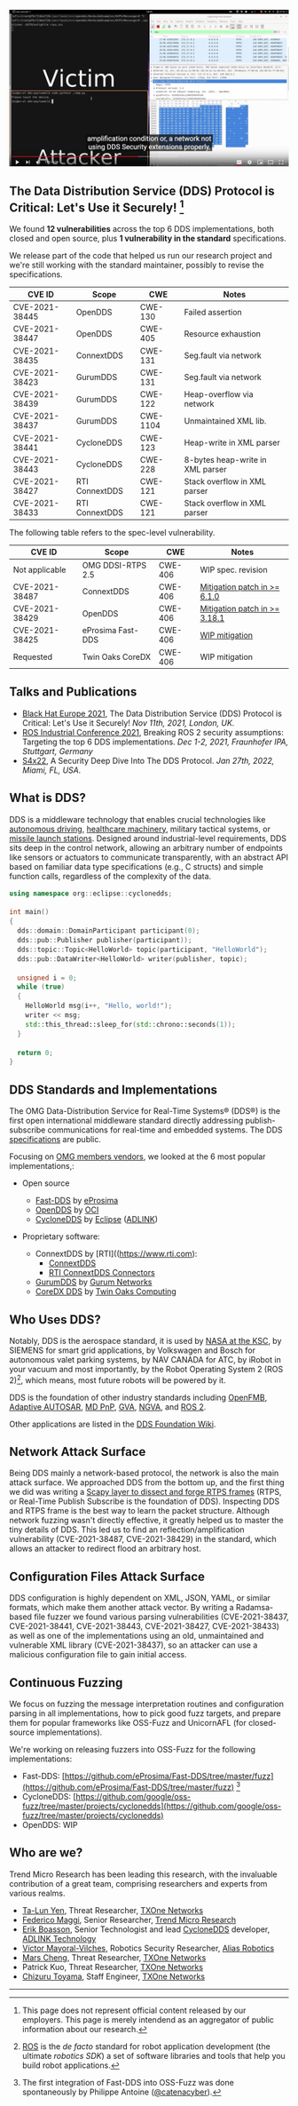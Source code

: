 
[![The Data Distribution Service (DDS) Protocol is Critical: Let's Use it Securely!](i.png)](https://www.youtube.com/watch?v=GFiWgJ03_TI)

## The Data Distribution Service (DDS) Protocol is Critical: Let's Use it Securely! [^1]

[^1]: This page does not represent official content released by our employers. This page is merely intendend as an aggregator of public information about our research.

We found **12 vulnerabilities** across the top 6 DDS implementations, both closed and open source, plus **1 vulnerability in the standard** specifications.

We release part of the code that helped us run our research project and we're still working with the standard maintainer, possibly to revise the specifications.

| CVE ID            | Scope              | CWE      | Notes                     |
|----------------|--------------------|----------|---------------------------|
| CVE-2021-38445 | OpenDDS        | CWE-130  | Failed assertion              |
| CVE-2021-38447 | OpenDDS        | CWE-405  | Resource exhaustion           |
| CVE-2021-38435 | ConnextDDS     | CWE-131  | Seg.fault via network         |
| CVE-2021-38423 | GurumDDS           | CWE-131  | Seg.fault via network     |
| CVE-2021-38439 | GurumDDS           | CWE-122  | Heap-overflow via network |
| CVE-2021-38437 | GurumDDS           | CWE-1104 | Unmaintained XML lib.     |
| CVE-2021-38441 | CycloneDDS         | CWE-123  | Heap-write in XML parser  |
| CVE-2021-38443 | CycloneDDS         | CWE-228  | 8-bytes heap-write in XML parser        |
| CVE-2021-38427 | RTI ConnextDDS     | CWE-121  | Stack overflow in XML parser |
| CVE-2021-38433 | RTI ConnextDDS     | CWE-121  | Stack overflow in XML parser |

The following table refers to the spec-level vulnerability.

| CVE ID            | Scope              | CWE      | Notes                     |
|----------------|--------------------|----------|---------------------------|
| Not applicable | OMG DDSI-RTPS 2.5  | CWE-406  | WIP spec. revision |
| CVE-2021-38487 | ConnextDDS     | CWE-406  | [Mitigation patch in >= 6.1.0](https://community.rti.com/kb/ics-cert-security-notice-ics-vu-575352-vu770071) |
| CVE-2021-38429 | OpenDDS        | CWE-406  | [Mitigation patch in >= 3.18.1](https://github.com/objectcomputing/OpenDDS/releases/tag/DDS-3.18.1) |
| CVE-2021-38425      | eProsima Fast-DDS  | CWE-406  | [WIP mitigation](https://github.com/eProsima/Fast-DDS/issues/2267)     |
| Requested      | Twin Oaks CoreDX   | CWE-406  | WIP mitigation            |

## Talks and Publications

- [Black Hat Europe 2021](https://www.blackhat.com/eu-21/briefings/schedule/index.html#the-data-distribution-service-dds-protocol-is-critical-lets-use-it-securely-24934), The Data Distribution Service (DDS) Protocol is Critical: Let's Use it Securely! *Nov 11th, 2021, London, UK.*
- [ROS Industrial Conference 2021](https://rosindustrial.org/events/2021/12/1/ros-industrial-conference-2021), Breaking ROS 2 security assumptions: Targeting the top 6 DDS implementations. *Dec 1-2, 2021, Fraunhofer IPA, Stuttgart, Germany*
- [S4x22](https://s4xevents.com/speakers/), A Security Deep Dive Into The DDS Protocol. *Jan 27th, 2022, Miami, FL, USA.*

## What is DDS?

DDS is a middleware technology that enables crucial technologies like [autonomous driving](https://www.rti.com/blog/2016/02/24/dds-proof-points-for-autonomous-cars/), [healthcare machinery](https://www.rti.com/ge2015dec), military tactical systems, or [missile launch stations](https://www.aerospacetestinginternational.com/news/products-services/orion-prepares-for-space-with-advanced-data-acquisition-system.html). Designed around industrial-level requirements, DDS sits deep in the control network, allowing an arbitrary number of endpoints like sensors or actuators to communicate transparently, with an abstract API based on familiar data type specifications (e.g., C structs) and simple function calls, regardless of the complexity of the data.

```C++
using namespace org::eclipse::cyclonedds;

int main()
{
  dds::domain::DomainParticipant participant(0);
  dds::pub::Publisher publisher(participant));
  dds::topic::Topic<HelloWorld> topic(participant, "HelloWorld");
  dds::pub::DataWriter<HelloWorld> writer(publisher, topic);

  unsigned i = 0;
  while (true)
  {
    HelloWorld msg(i++, "Hello, world!");
    writer << msg;
    std::this_thread::sleep_for(std::chrono::seconds(1));
  }

  return 0;
}
```

## DDS Standards and Implementations

The OMG Data-Distribution Service for Real-Time Systems® (DDS®) is the first open international middleware standard directly addressing publish-subscribe communications for real-time and embedded systems. The DDS [specifications](https://www.dds-foundation.org/omg-dds-standard/) are public.

Focusing on [OMG members vendors](https://www.omg.org/dds-directory/vendor/list.htm), we looked at the 6 most popular implementations,:

- Open source
  - [Fast-DDS](https://github.com/eProsima/Fast-DDS) by [eProsima](https://www.eprosima.com/)
  - [OpenDDS](https://github.com/objectcomputing/OpenDDS) by [OCI](https://objectcomputing.com/)
  - [CycloneDDS](https://github.com/eclipse-cyclonedds/cyclonedds) by [Eclipse](https://www.eclipse.org) ([ADLINK](https://www.adlinktech.com/))

- Proprietary software:
  - ConnextDDS by [RTI]((https://www.rti.com):
    - [ConnextDDS](https://www.rti.com/free-trial)
    - [RTI ConnextDDS Connectors](https://github.com/rticommunity/rticonnextdds-connector)
  - [GurumDDS](https://www.gurum.cc/freetrial) by [Gurum Networks](https://www.gurum.cc/home)
  - [CoreDX DDS](http://www.twinoakscomputing.com/coredx/download) by [Twin Oaks Computing](http://www.twinoakscomputing.com/)

## Who Uses DDS?

Notably, DDS is the aerospace standard, it is used by [NASA at the KSC](https://www.omgwiki.org/ddsf/doku.php?id=ddsf:public:applications:aerospace_and_defense:nasa_launch_and_control_systems), by SIEMENS for smart grid applications, by Volkswagen and Bosch for autonomous valet parking systems, by NAV CANADA for ATC, by iRobot in your vacuum and most importantly, by the Robot Operating System 2 (ROS 2)[^2], which means, most future robots will be powered by it.

[^2]: [ROS](https://ros.org/) is the *de facto* standard for robot application development (the ultimate *robotics SDK*) a set of software libraries and tools that help you build robot applications.

DDS is the foundation of other industry standards including [OpenFMB](https://openfmb.ucaiug.org/), [Adaptive AUTOSAR](https://www.autosar.org/), [MD PnP](https://mdpnp.org/), [GVA](https://www.slideshare.net/RealTimeInnovations/generic-vehicle-architecture-dds-at-the-core), [NGVA](https://www.natogva.org/), and [ROS 2](https://design.ros2.org/articles/ros_on_dds.html).

Other applications are listed in the [DDS Foundation Wiki](https://www.omgwiki.org/ddsf/doku.php?id=ddsf:public:applications:start).

## Network Attack Surface

Being DDS mainly a network-based protocol, the network is also the main attack surface. We approached DDS from the bottom up, and the first thing we did was writing a [Scapy layer to dissect and forge RTPS frames](https://github.com/secdev/scapy/pull/3403) (RTPS, or Real-Time Publish Subscribe is the foundation of DDS). Inspecting DDS and RTPS frame is the best way to learn the packet structure. Although network fuzzing wasn't directly effective, it greatly helped us to master the tiny details of DDS. This led us to find an reflection/amplification vulnerability (CVE-2021-38487, CVE-2021-38429) in the standard, which allows an attacker to redirect flood an arbitrary host.

## Configuration Files Attack Surface

DDS configuration is highly dependent on XML, JSON, YAML, or similar formats, which make them another attack vector. By writing a Radamsa-based file fuzzer we found various parsing vulnerabilities (CVE-2021-38437, CVE-2021-38441, CVE-2021-38443, CVE-2021-38427, CVE-2021-38433) as well as one of the implementations using an old, unmaintained and vulnerable XML library (CVE-2021-38437), so an attacker can use a malicious configuration file to gain initial access.

## Continuous Fuzzing

We focus on fuzzing the message interpretation routines and configuration parsing in all implementations, how to pick good fuzz targets, and prepare them for popular frameworks like OSS-Fuzz and UnicornAFL (for closed-source implementations).

We're working on releasing fuzzers into OSS-Fuzz for the following implementations:

- Fast-DDS: [https://github.com/eProsima/Fast-DDS/tree/master/fuzz](https://github.com/eProsima/Fast-DDS/tree/master/fuzz) [^3]
- CycloneDDS: [https://github.com/google/oss-fuzz/tree/master/projects/cyclonedds](https://github.com/google/oss-fuzz/tree/master/projects/cyclonedds)
- OpenDDS: WIP

[^3]: The first integration of Fast-DDS into OSS-Fuzz was done spontaneously by Philippe Antoine ([@catenacyber](https://github.com/catenacyber)).

## Who are we?

Trend Micro Research has been leading this research, with the invaluable contribution of a great team, comprising researchers and experts from various realms.

- [Ta-Lun Yen](https://twitter.com/evanslify/), Threat Researcher, [TXOne Networks](https://www.txone-networks.com/)
- [Federico Maggi](https://maggi.cc), Senior Researcher, [Trend Micro Research](https://www.trendmicro.com/en_us/research.html)
- [Erik Boasson](https://github.com/eboasson), Senior Technologist and lead [CycloneDDS](https://github.com/eclipse-cyclonedds/cyclonedds) developer, [ADLINK Technology](https://www.adlinktech.com/)
- [Víctor Mayoral-Vilches](https://cybersecurityrobotics.net/author/victor/), Robotics Security Researcher, [Alias Robotics](https://aliasrobotics.com)
- [Mars Cheng](https://mars-cheng.github.io/blog/about/), Threat Researcher, [TXOne Networks](https://www.txone-networks.com/)
- Patrick Kuo, Threat Researcher, [TXOne Networks](https://www.txone-networks.com/)
- [Chizuru Toyama](https://www.linkedin.com/in/chizuru-toyama-0a070427/), Staff Engineer, [TXOne Networks](https://www.txone-networks.com/)

---
